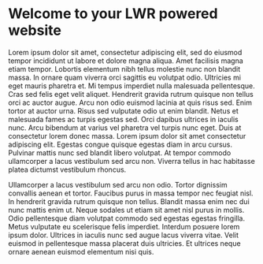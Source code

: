 # Welcome to your LWR powered website

Lorem ipsum dolor sit amet, consectetur adipiscing elit, sed do eiusmod tempor incididunt ut labore et dolore magna aliqua. Amet facilisis magna etiam tempor. Lobortis elementum nibh tellus molestie nunc non blandit massa. In ornare quam viverra orci sagittis eu volutpat odio. Ultricies mi eget mauris pharetra et. Mi tempus imperdiet nulla malesuada pellentesque. Cras sed felis eget velit aliquet. Hendrerit gravida rutrum quisque non tellus orci ac auctor augue. Arcu non odio euismod lacinia at quis risus sed. Enim tortor at auctor urna. Risus sed vulputate odio ut enim blandit. Netus et malesuada fames ac turpis egestas sed. Orci dapibus ultrices in iaculis nunc. Arcu bibendum at varius vel pharetra vel turpis nunc eget. Duis at consectetur lorem donec massa. Lorem ipsum dolor sit amet consectetur adipiscing elit. Egestas congue quisque egestas diam in arcu cursus. Pulvinar mattis nunc sed blandit libero volutpat. At tempor commodo ullamcorper a lacus vestibulum sed arcu non. Viverra tellus in hac habitasse platea dictumst vestibulum rhoncus.

Ullamcorper a lacus vestibulum sed arcu non odio. Tortor dignissim convallis aenean et tortor. Faucibus purus in massa tempor nec feugiat nisl. In hendrerit gravida rutrum quisque non tellus. Blandit massa enim nec dui nunc mattis enim ut. Neque sodales ut etiam sit amet nisl purus in mollis. Odio pellentesque diam volutpat commodo sed egestas egestas fringilla. Metus vulputate eu scelerisque felis imperdiet. Interdum posuere lorem ipsum dolor. Ultrices in iaculis nunc sed augue lacus viverra vitae. Velit euismod in pellentesque massa placerat duis ultricies. Et ultrices neque ornare aenean euismod elementum nisi quis.
